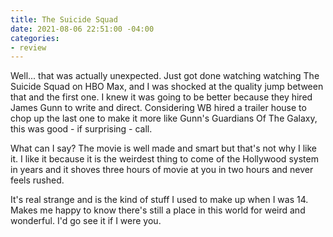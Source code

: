 ```yaml
---
title: The Suicide Squad
date: 2021-08-06 22:51:00 -04:00
categories:
- review
---
```


Well... that was actually unexpected.  Just got done watching watching The Suicide Squad on HBO Max, and I was shocked at the quality jump between that and the first one.  I knew it was going to be better because they hired James Gunn to write and direct. Considering WB hired a trailer house to chop up the last one to make it more like Gunn's Guardians Of The Galaxy, this was good - if surprising - call. 

What can I say? The movie is well made and smart but that's not why I like it. I like it because it is the weirdest thing to come of the Hollywood system in years and it shoves three hours of movie at you in two hours and never feels rushed. 

It's real strange and is the kind of stuff I used to make up when I was 14.  Makes me happy to know there's still a place in this world for weird and wonderful. I'd go see it if I were you.